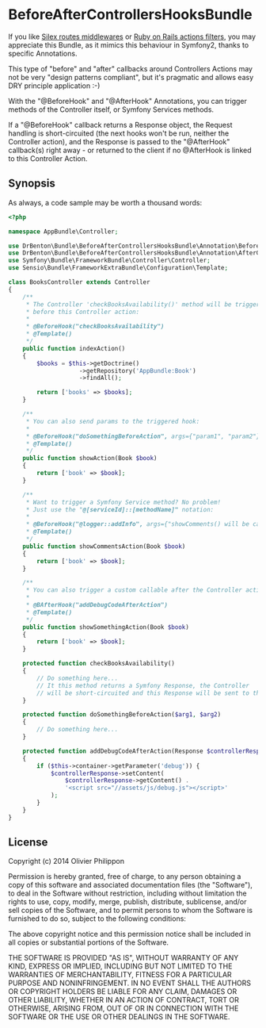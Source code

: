 # BeforeAfterControllersHooksBundle

If you like [Silex routes middlewares](http://silex.sensiolabs.org/doc/middlewares.html#route-middlewares)
or [Ruby on Rails actions filters](http://guides.rubyonrails.org/action_controller_overview.html#filters),
you may appreciate this Bundle, as it mimics this behaviour in Symfony2, thanks to specific Annotations.

This type of "before" and "after" callbacks around Controllers Actions may not be very "design patterns compliant",
but it's pragmatic and allows easy DRY principle application :-)

With the "@BeforeHook" and "@AfterHook" Annotations, you can trigger methods of the Controller itself,
or Symfony Services methods.

If a "@BeforeHook" callback returns a Response object, the Request handling is short-circuited
(the next hooks won't be run, neither the Controller action), and the Response is passed to the "@AfterHook" callback(s)
right away - or returned to the client if no @AfterHook is linked to this Controller Action.

## Synopsis

As always, a code sample may be worth a thousand words:

```php
<?php

namespace AppBundle\Controller;

use DrBenton\Bundle\BeforeAfterControllersHooksBundle\Annotation\BeforeControllerHook as BeforeHook;
use DrBenton\Bundle\BeforeAfterControllersHooksBundle\Annotation\AfterControllerHook as AfterHook;
use Symfony\Bundle\FrameworkBundle\Controller\Controller;
use Sensio\Bundle\FrameworkExtraBundle\Configuration\Template;

class BooksController extends Controller
{
    /**
     * The Controller 'checkBooksAvailability()' method will be triggered
     * before this Controller action:
     *
     * @BeforeHook("checkBooksAvailability")
     * @Template()
     */
    public function indexAction()
    {
        $books = $this->getDoctrine()
                    ->getRepository('AppBundle:Book')
                    ->findAll();

        return ['books' => $books];
    }

    /**
     * You can also send params to the triggered hook:
     *
     * @BeforeHook("doSomethingBeforeAction", args={"param1", "param2"})
     * @Template()
     */
    public function showAction(Book $book)
    {
        return ['book' => $book];
    }

    /**
     * Want to trigger a Symfony Service method? No problem!
     * Just use the "@[serviceId]::[methodName]" notation:
     *
     * @BeforeHook("@logger::addInfo", args={"showComments() will be called"})
     * @Template()
     */
    public function showCommentsAction(Book $book)
    {
        return ['book' => $book];
    }

    /**
     * You can also trigger a custom callable after the Controller action:
     *
     * @BAfterHook("addDebugCodeAfterAction")
     * @Template()
     */
    public function showSomethingAction(Book $book)
    {
        return ['book' => $book];
    }

    protected function checkBooksAvailability()
    {
        // Do something here...
        // It this method returns a Symfony Response, the Controller
        // will be short-circuited and this Response will be sent to the client.
    }

    protected function doSomethingBeforeAction($arg1, $arg2)
    {
        // Do something here...
    }

    protected function addDebugCodeAfterAction(Response $controllerResponse)
    {
        if ($this->container->getParameter('debug')) {
            $controllerResponse->setContent(
                $controllerResponse->getContent() .
                '<script src="//assets/js/debug.js"></script>'
            );
        }
    }
}
```

## License

Copyright (c) 2014 Olivier Philippon

Permission is hereby granted, free of charge, to any person obtaining a copy
of this software and associated documentation files (the "Software"), to deal
in the Software without restriction, including without limitation the rights
to use, copy, modify, merge, publish, distribute, sublicense, and/or sell
copies of the Software, and to permit persons to whom the Software is furnished
to do so, subject to the following conditions:

The above copyright notice and this permission notice shall be included in all
copies or substantial portions of the Software.

THE SOFTWARE IS PROVIDED "AS IS", WITHOUT WARRANTY OF ANY KIND, EXPRESS OR
IMPLIED, INCLUDING BUT NOT LIMITED TO THE WARRANTIES OF MERCHANTABILITY,
FITNESS FOR A PARTICULAR PURPOSE AND NONINFRINGEMENT. IN NO EVENT SHALL THE
AUTHORS OR COPYRIGHT HOLDERS BE LIABLE FOR ANY CLAIM, DAMAGES OR OTHER
LIABILITY, WHETHER IN AN ACTION OF CONTRACT, TORT OR OTHERWISE, ARISING FROM,
OUT OF OR IN CONNECTION WITH THE SOFTWARE OR THE USE OR OTHER DEALINGS IN
THE SOFTWARE.